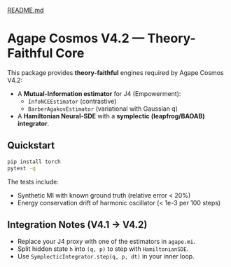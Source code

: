 [README.md](https://github.com/user-attachments/files/22706422/README.md)

# Agape Cosmos V4.2 — Theory-Faithful Core

This package provides **theory-faithful** engines required by Agape Cosmos V4.2:
- A **Mutual-Information estimator** for J4 (Empowerment):
  - `InfoNCEEstimator` (contrastive)
  - `BarberAgakovEstimator` (variational with Gaussian q)
- A **Hamiltonian Neural-SDE** with a **symplectic (leapfrog/BAOAB) integrator**.

## Quickstart
```bash
pip install torch
pytest -q
```
The tests include:
- Synthetic MI with known ground truth (relative error < 20%)
- Energy conservation drift of harmonic oscillator (< 1e-3 per 100 steps)

## Integration Notes (V4.1 -> V4.2)
- Replace your J4 proxy with one of the estimators in `agape.mi`.
- Split hidden state `h` into `(q, p)` to step with `HamiltonianSDE`.
- Use `SymplecticIntegrator.step(q, p, dt)` in your inner loop.
